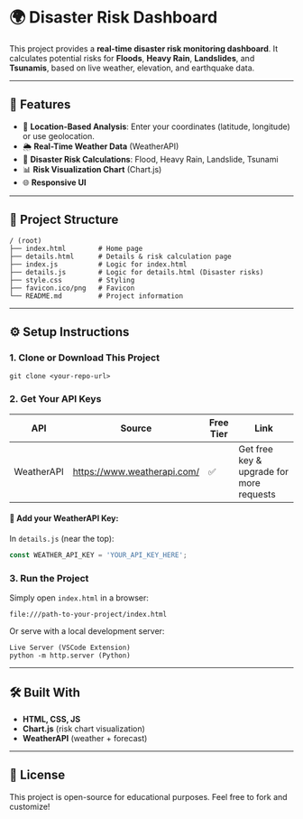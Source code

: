 # 🌍 Disaster Risk Dashboard

This project provides a **real-time disaster risk monitoring dashboard**. It calculates potential risks for **Floods**, **Heavy Rain**, **Landslides**, and **Tsunamis**, based on live weather, elevation, and earthquake data.

---

## 🚀 Features
- 📍 **Location-Based Analysis**: Enter your coordinates (latitude, longitude) or use geolocation.
- 🌦️ **Real-Time Weather Data** (WeatherAPI)
- 🔔 **Disaster Risk Calculations**: Flood, Heavy Rain, Landslide, Tsunami
- 📊 **Risk Visualization Chart** (Chart.js)
- 🌐 **Responsive UI**

---

## 📁 Project Structure
```
/ (root)
├── index.html        # Home page
├── details.html      # Details & risk calculation page
├── index.js          # Logic for index.html
├── details.js        # Logic for details.html (Disaster risks)
├── style.css         # Styling
├── favicon.ico/png   # Favicon 
└── README.md         # Project information
```

---

## ⚙️ Setup Instructions

### 1. **Clone or Download This Project**
```
git clone <your-repo-url>
```

### 2. **Get Your API Keys**
| API              | Source                      | Free Tier  | Link                                      |
|------------------|-----------------------------|------------|-------------------------------------------|
| WeatherAPI       | https://www.weatherapi.com/ | ✅         | Get free key & upgrade for more requests  |

#### 🔑 Add your WeatherAPI Key:
In `details.js` (near the top):
```javascript
const WEATHER_API_KEY = 'YOUR_API_KEY_HERE';
```

### 3. **Run the Project**
Simply open `index.html` in a browser:
```
file:///path-to-your-project/index.html
```

Or serve with a local development server:
```
Live Server (VSCode Extension)
python -m http.server (Python)
```
---

## 🛠️ Built With
- **HTML, CSS, JS**
- **Chart.js** (risk chart visualization)
- **WeatherAPI** (weather + forecast)

---

## 📜 License
This project is open-source for educational purposes. Feel free to fork and customize!

